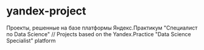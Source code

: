 # yandex-project
Проекты, решенные на базе платформы Яндекс.Практикум "Специалист по Data Science" // Projects based on the Yandex.Practice "Data Science Specialist" platform
